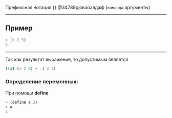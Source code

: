 Префиксная нотация
{}
@34789pjоваоалджф
(`команда` аргументы)

---
## Пример

```lisp
> (+ 2 3)
5
```

---
Так как результат выражение, то допустимым является 
```scheme
((if (> 2 0) + -) 2 3)
```


### Определение переменных:

При помощи **define**

```scheme
> (define a 2)
> a
2
```